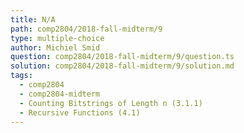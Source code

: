 ```yaml
---
title: N/A
path: comp2804/2018-fall-midterm/9
type: multiple-choice
author: Michiel Smid
question: comp2804/2018-fall-midterm/9/question.ts
solution: comp2804/2018-fall-midterm/9/solution.md
tags:
  - comp2804
  - comp2804-midterm
  - Counting Bitstrings of Length n (3.1.1)
  - Recursive Functions (4.1)
---
```

